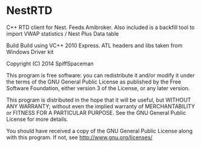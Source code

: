 NestRTD
=======

C++ RTD client for Nest. Feeds Amibroker.
Also included is a backfill tool to import VWAP statistics / Nest Plus Data table 


Build
    Build using VC++ 2010 Express. ATL headers and libs taken from Windows Driver kit



	
Copyright (C) 2014  SpiffSpaceman

This program is free software: you can redistribute it and/or modify
it under the terms of the GNU General Public License as published by
the Free Software Foundation, either version 3 of the License, or
any later version.

This program is distributed in the hope that it will be useful,
but WITHOUT ANY WARRANTY; without even the implied warranty of
MERCHANTABILITY or FITNESS FOR A PARTICULAR PURPOSE.  See the
GNU General Public License for more details.

You should have received a copy of the GNU General Public License
along with this program.  If not, see <http://www.gnu.org/licenses/>